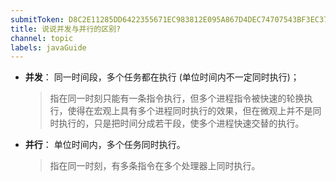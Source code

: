 ```yaml
---
submitToken: D8C2E11285DD6422355671EC983812E095A867D4DEC74707543BF3EC3799084F
title: 说说并发与并行的区别?
channel: topic
labels: javaGuide
---
```


- **并发**： 同一时间段，多个任务都在执行 (单位时间内不一定同时执行)；
    > 指在同一时刻只能有一条指令执行，但多个进程指令被快速的轮换执行，使得在宏观上具有多个进程同时执行的效果，但在微观上并不是同时执行的，只是把时间分成若干段，使多个进程快速交替的执行。

- **并行**： 单位时间内，多个任务同时执行。
    > 指在同一时刻，有多条指令在多个处理器上同时执行。

